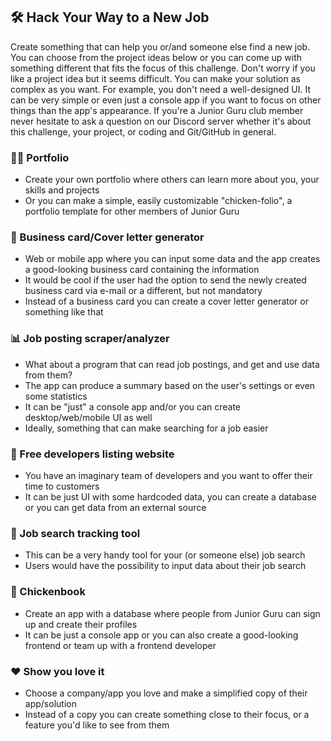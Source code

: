 ## 🛠️ Hack Your Way to a New Job
Create something that can help you or/and someone else find a new job. You can choose from the project ideas below or you can come up with something different that fits the focus of this challenge. Don't worry if you like a project idea but it seems difficult. You can make your solution as complex as you want. For example, you don't need a well-designed UI. It can be very simple or even just a console app if you want to focus on other things than the app's appearance. If you're a Junior Guru club member never hesitate to ask a question on our Discord server whether it's about this challenge, your project, or coding and Git/GitHub in general.

### 🧑‍💻 Portfolio
- Create your own portfolio where others can learn more about you, your skills and projects
- Or you can make a simple, easily customizable "chicken-folio", a portfolio template for other members of Junior Guru

### 🪪 Business card/Cover letter generator
- Web or mobile app where you can input some data and the app creates a good-looking business card containing the information
- It would be cool if the user had the option to send the newly created business card via e-mail or a different, but not mandatory
- Instead of a business card you can create a cover letter generator or something like that

### 📊 Job posting scraper/analyzer
- What about a program that can read job postings, and get and use data from them?
- The app can produce a summary based on the user's settings or even some statistics
- It can be "just" a console app and/or you can create desktop/web/mobile UI as well
- Ideally, something that can make searching for a job easier

### 🏢 Free developers listing website
- You have an imaginary team of developers and you want to offer their time to customers
- It can be just UI with some hardcoded data, you can create a database or you can get data from an external source

### 🔎 Job search tracking tool
- This can be a very handy tool for your (or someone else) job search
- Users would have the possibility to input data about their job search

### 🐤 Chickenbook
- Create an app with a database where people from Junior Guru can sign up and create their profiles
- It can be just a console app or you can also create a good-looking frontend or team up with a frontend developer

### ❤️ Show you love it
- Choose a company/app you love and make a simplified copy of their app/solution
- Instead of a copy you can create something close to their focus, or a feature you'd like to see from them
